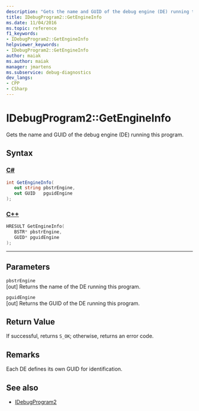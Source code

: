 ```yaml
---
description: "Gets the name and GUID of the debug engine (DE) running this program."
title: IDebugProgram2::GetEngineInfo
ms.date: 11/04/2016
ms.topic: reference
f1_keywords:
- IDebugProgram2::GetEngineInfo
helpviewer_keywords:
- IDebugProgram2::GetEngineInfo
author: maiak
ms.author: maiak
manager: jmartens
ms.subservice: debug-diagnostics
dev_langs:
- CPP
- CSharp
---
```

# IDebugProgram2::GetEngineInfo

Gets the name and GUID of the debug engine (DE) running this program.

## Syntax

### [C#](#tab/csharp)
```csharp
int GetEngineInfo( 
   out string pbstrEngine,
   out GUID   pguidEngine
);
```
### [C++](#tab/cpp)
```cpp
HRESULT GetEngineInfo( 
   BSTR* pbstrEngine,
   GUID* pguidEngine
);
```
---

## Parameters
`pbstrEngine`\
[out] Returns the name of the DE running this program.

`pguidEngine`\
[out] Returns the GUID of the DE running this program.

## Return Value
 If successful, returns `S_OK`; otherwise, returns an error code.

## Remarks
 Each DE defines its own GUID for identification.

## See also
- [IDebugProgram2](../../../extensibility/debugger/reference/idebugprogram2.md)
